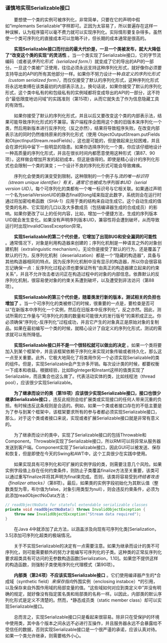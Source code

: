 ### 谨慎地实现Serializable接口

&emsp;&emsp;要想使一个类的实例可被序列化，非常简单，只要在它的声明中假如“implemants Serializable”字样即可。正因为太容易了，所以普遍存在这样一种误解，认为程序猿可以毫不费力就可以实现序列化。实际情形要复杂得多。虽然使一个类可序列化的直接成本可以忽略不计，但长期的成本通常是很高的。

&emsp;&emsp;**实现Serializable接口而付出的最大代价是，一旦一个类被发布，就大大降低了“改变这个类的实现”的灵活性** 。当一个类实现了Serializable接口，它的字节流编码（或者说*序列化形式（serialized form）*）就变成了它的导出的API的一部分。一旦这个类被广泛使用，往往必须永远支持这种序列化形式，就好像你必须要支持导出的API的所有其他部分一样。如果你不努力设计一种*自定义的序列化形式（custom serialized form）*，而仅仅接受了默认的序列化形式，这种序列化形式将永远地束缚在该类最初的内部表示法上。换句话说，如果你接受了默认的序列化形式，这个类中私有的和包级私有的实例域都将变成导出的API的一部分，这不符合“最低限度地访问域”的实践准则（第15项），从而它就失去了作为信息隐藏工具的有效性。

&emsp;&emsp;如果你接受了默认的序列化形式，并且以后又要改变这个类的内部表示法，结果可能导致序列化形式的不兼容。客户端程序企图用这个类的旧版本来序列化一个类，然后用新版本进行反序列化（反之亦然），结果将导致程序失败。在改变内部表示法的同时仍然维持原来的序列化形式（使用 ObjectOutputStream.putFields和ObjectInputStream.readFields），这也是可能的，但是做起来比较困难，并且会在源代码中留下一些明显的隐患。如果你选择序列化一个类，你应该仔细地设计一种高质量的序列化形式，并且在很长时间内都愿意使用这种形式（第87、90项）。这样做会增加开发的起初成本，但这是值得的。即使是精心设计的序列化形式也会限制一个类的演变；一个设计不良的序列化形式可能会导致瘫痪。

&emsp;&emsp;序列化会使类的演变受到限制，这种限制的一个例子与*流的唯一标识符（stream unique identifier）*有关，通常它也被成为*序列版本UID（serial version UID）*。每个可序列化的类都有一个唯一标识号与它相关联。如果通过声明一个名为serialVersionUID的静态final的long域来指定此数字，系统则会在运行时通过将加密哈希函数（SHA-1）应用于类的结构来自动生成它。这个自动生成的值受类的名称、它实现的几口以及大多数成员（包括编译器生成的合成成员）的影响。如果你更改了以上的任何内容，比如，增加一个便捷方法，生成的序列版本UID就会发生变化。如果没有声明序列版本UID，兼容性将会遭到破坏，从而导致运行时出现InvalidClassException异常。

&emsp;&emsp;**实现Serializable的第二个代价是，它增加了出现BUG和安全漏洞的可能性** 。通常情况下，对象是利用构造器来创建的；序列化机制是一种语言之外的对象创建机制（extralinguistic mechanism）。无论你是接受了默认的行为，还是覆盖了默认的行为，反序列化机制（deserialization）都是一个“隐藏的构造器”，具备与其他构造器相同的特点。因为反序列化机制中没有显示的构造器，所以你会很容易忘记确保一点：反序列化过程必须也要保证所有“由真正的构造器建立起来的约束关系”，并且不允许攻击者访问正在构造过程中的对象的内部信息。依靠默认的反序列化机制，很容易使对象的约束关系遭到破坏，以及遭受到非法访问（第88项）。

&emsp;&emsp;**实现Serializable的第三个代价是，随着类发行新的版本，测试相关的负担也增加了** 。当一个可序列化的类被修订的时候，很重要的一点是，要检查是否可以“在新版本中序列化一个实例，然后在旧版本中反序列化”，反之亦然。因此，测试所需的工作量与“可序列化的类的数量和可能很大的发行版号”的乘积成正比。你必须确保“序列化-反序列化”过程成功，并且它产生的对象真正是原始对象的复制品。如果在最初编写一个类的时候，就精心设计了自定义的序列化形式，测试的需求就可以有所降低。

&emsp;&emsp;**实现Serializable接口并不是一个很轻松就可以做出的决定** 。如果一个类将要加入到某个框架中，并且该框架依赖于序列化来实现对象传输或者持久化，那么这一点至关重要。此外，它极大地简化了将类用作另一个必须实现Serializable的类的组件。但是，实现Serializable会产生许多开销。每次设计类的时候，都要权衡一下成本和收益。根据经验，比如BigInteger和Instant这样的值类实现了Serializable，而且集合也这么做了。代表活动实体的类，比如线程池（thread pool），应该很少实现Serializable。

&emsp;&emsp;**为了继承而设计的类（第19项）应该很少实现Serializable接口，接口也很少继承Serializable接口** 。违反此规则会给扩展类或实现接口的任何人带来沉重的负担。有时候违反这条规则是合适的。例如，如果一个类或者接口存在的不低主要是为了参与到某个框架中，该框架要求所有的参与者都必须实现Serializable接口，那么，对于这个类或者接口来说，实现或者扩展Serializable接口就是非常有意义的。

&emsp;&emsp;为了继承而设计的类中，实现了Serializable接口的包括Throwable和Component。Throwable实现了Serializable接口，所以RMI可以将异常从服务器发送到客户端。Component实现了Serializable接口，因此GUI可以被发送、保存和恢复，但是即使在今天的Swing和AWT中，这个工具很少在实践中使用。

&emsp;&emsp;如果实现具有可序列化和可扩展的实例字段的类，则需要注意几个风险。如果实例字段值上存在任何约束条件，则防止子类覆盖finalize方法至关重要，该类可以通过重写finalize并将其声明为final来完成。否则，该类将容易受到*终结者攻击（finalizer attacks）*（第8项）。最后，如果类的实例字段初始化为其默认值（整数类型为零，布尔值为false，对象引用类型为null），则会违反约束条件，必须为此添加readObjectNoData方法：

```java
// readObjectNoData for stateful extendable serializable classes
private void readObjectNoData() throws InvalidObjectException {
    throw new InvalidObjectException("Stream data required");
}
```

&emsp;&emsp;在Java 4中就添加了此方法，以涵盖涉及向现有可序列化类\[Serialization，3.5\]添加可序列化超类的极端情况。

&emsp;&emsp;关于不实现Serializable的决定有一点需要注意。如果为继承而设计的类不可序列化，则可能需要额外的努力才能编写可序列化的子类。这种类的正常反序列化要求超类具有可访问的无参数构造函数\[Serialization，1.10\]。如果您不提供这样的构造函数，则强制子类使用序列化代理模式（第90项）。

&emsp;&emsp;**内部类（第24项）不应该实现Serializable接口** 。它们使用编译器产生的*合成域（synthetic field）*来保存指向*外围实例（enclosing instabce）*的引用，以及保存来自外围作用域的局部变量的值。“这些域如何对应到类定义中”并没有明确的规定，就好像没有指定匿名类和局部类的名称一样。以因此，内部类的默认序列化形式是定义不清楚的。然而，*静态成员类（static member class）却可以实现Serializable接口。

&emsp;&emsp;总而言之，实现Serializable接口只是看起来很容易。除非只在受保护的环境中使用类，其中各个版本之间永远不必进行互操作，并且服务器永远不会暴露给不受信任的数据，否则实现Serializable接口是一个很严谨的承诺，应该认真对待。如果一个类允许继承，则需要格外小心。